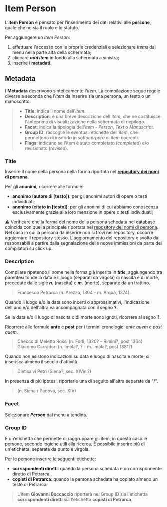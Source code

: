 # Item Person

L’__**item Person**__ è pensato per l’inserimento dei dati relativi alle **persone**, quale che ne sia il ruolo e lo statuto. 

Per aggiungere un _item Person_:  
1. effettuare l'accesso con le proprie credenziali e selezionare _Items_ dal menu nella parte alta della schermata;
2. cliccare **_add item_** in fondo alla schermata a sinistra;  
3. inserire i **metadati**.  

## Metadata 

I **Metadata** descrivono sinteticamente l'_item_. La compilazione segue regole diverse a seconda che l'_item_ da inserire sia una persona, un testo o un manoscritto:  

>   * **Title**: indica il nome dell'_item_.  
>   * **Description**: è una breve descrizione dell'_item_, che ne costituisce l'anteprima di visualizzazione nella schermata di riepilogo.  
>   * **Facet**: indica la tipologia dell'_item_ - _Person_, _Text_ o _Manuscript_.   
>   * **Group ID**: raccoglie le eventuali etichette dell'_item_, che permettono di inserirlo in _sottocorpora_ di _item_ coerenti.   
>   * **Flags**: indicano se l'item è stato completato (_completed_) e/o revisionato (_revised_). 

### Title
Inserire il nome della persona nella forma riportata nel [**repository dei nomi di persona**](repository.md).

Per gli **anonimi**, ricorrere alle formule:  
* **anonimo (autore di [testo])**: per gli anonimi autori di opere o testi individuati;
* **anonimo (citato in [testo])**: per gli anonimi di cui abbiamo conoscenza esclusivamente grazie alla loro menzione in opere o testi individuati;


⚠️ Verificare che la forma del nome della persona schedata nel database coincida con quella principale riportata nel [repository dei nomi di persona](repository.md). Nel caso in cui la persona da inserire non si trovi nel repository, occorre aggiornare il repository stesso. L'aggiornamento del repository è svolto dai responsabili a partire dalla segnalazione delle nuove immissioni da parte dei compilatori su click up.

### Description

Compilare ripetendo il nome nella forma già inserita in _**title**_, aggiungendo tra parentesi tonde la data e il luogo (separati da virgola) di nascita e di morte, precedute dalle sigle **_n._** (nascita) e _**m.**_ (morte), separate da un trattino.  

> Francesco Petrarca (n. Arezzo, 1304 - m. Arquà, 1374). </sub>   

Quando il luogo e/o la data sono incerti o approssimativi, l'indicazione dell'uno e/o dell'altra va accompagnata con il segno **?**.   

Se la data e/o il luogo di nascita o di morte sono ignoti, ricorrere al segno **?**.  

Ricorrere alle formule **ante** e **post** per i termini cronologici _ante quem_ e _post quem_.
 
> Checco di Meletto Rossi (n. Forlì, 1320? – Rimini?, post 1364)   
> Giacomo Carradori (n. Imola?, ? - m. Imola?, post 1381?)

Quando non esistono indicazioni su data e luogo di nascita e morte, si inserisca almeno il secolo d'attività.  

> Dietisalvi Petri (Siena?, sec. XIVin.?)   

In presenza di più ipotesi, riportarle una di seguito all'altra separate da "/".  
> (n. Siena / Padova, sec. XIV)

### Facet

Selezionare _**Person**_ dal menu a tendina.

### Group ID

È un’etichetta che permette di raggruppare gli item, in questo caso le persone, secondo logiche utili alla ricerca. È possibile inserire più di un'etichetta, separate da punto e virgola.

Per le persone inserire le seguenti etichette:
- **corrispondenti diretti**: quando la persona schedata è un corrispondente diretto di Petrarca.
- **copisti di Petrarca**: quando la persona schedata ha copiato almeno un testo di Petrarca.  

> L'item **Giovanni Boccaccio** riporterà nel Group ID sia l'etichetta **corrispondenti diretti** sia l'etichetta **copisti di Petrarca**.

